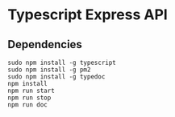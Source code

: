 # Typescript Express API

## Dependencies

```
sudo npm install -g typescript
sudo npm install -g pm2
sudo npm install -g typedoc
npm install
npm run start
npm run stop
npm run doc
```

